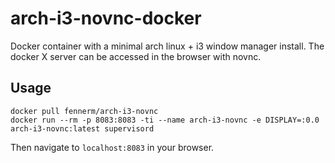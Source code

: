 arch-i3-novnc-docker
====================

Docker container with a minimal arch linux + i3 window manager install. The docker X server can be accessed in the browser with novnc.

Usage
-----

``` {.shell}
docker pull fennerm/arch-i3-novnc
docker run --rm -p 8083:8083 -ti --name arch-i3-novnc -e DISPLAY=:0.0 arch-i3-novnc:latest supervisord
```

Then navigate to `localhost:8083` in your browser.
